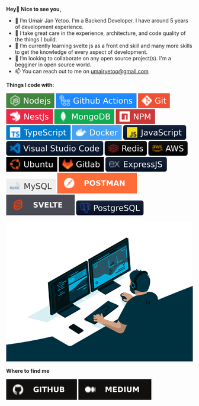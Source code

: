 
**Hey👋 Nice to see you,**
- 🧑 I’m Umair Jan Yetoo. I'm a Backend Developer. I have around 5 years of development experience. 
- 👀 I take great care in the experience, architecture, and code quality of the things I build.
- 🌱 I’m currently learning svelte js as a front end skill and many more skills to get the knowledge of every aspect of development.
- 💞️ I’m looking to collaborate on any open source project(s). I'm a begginer in open source world.
- 📫 You can reach out to me on umairyetoo@gmail.com


**Things I code with:**

![NodeJs](https://github.com/umairjyetoo/umairjyetoo/blob/main/NodeJs.svg) ![Github Actions](https://github.com/umairjyetoo/umairjyetoo/blob/main/Github%20Actions.svg) ![Git](https://github.com/umairjyetoo/umairjyetoo/blob/main/Git.svg) ![NestJs](https://github.com/umairjyetoo/umairjyetoo/blob/main/NestJs.svg) ![MongoDB](https://github.com/umairjyetoo/umairjyetoo/blob/main/MongoDb.svg) ![NPM](https://github.com/umairjyetoo/umairjyetoo/blob/main/Npm.svg) ![TypeScript](https://github.com/umairjyetoo/umairjyetoo/blob/main/Typescript.svg) ![Docker](https://github.com/umairjyetoo/umairjyetoo/blob/main/docker.svg) ![JavaScript](https://github.com/umairjyetoo/umairjyetoo/blob/main/JS.svg) ![VsCode](https://github.com/umairjyetoo/umairjyetoo/blob/main/VSCODE.svg)
![Redis](https://github.com/umairjyetoo/umairjyetoo/blob/main/Redis.svg) ![AWS](https://github.com/umairjyetoo/umairjyetoo/blob/main/AWS.svg) ![Ubuntu](https://github.com/umairjyetoo/umairjyetoo/blob/main/Ubuntu.svg) ![GitLab](https://github.com/umairjyetoo/umairjyetoo/blob/main/Gitlab.svg) ![ExpressJs](https://github.com/umairjyetoo/umairjyetoo/blob/main/expressjs.svg) ![MySQL](https://github.com/umairjyetoo/umairjyetoo/blob/main/MySQL.svg) ![Postman](https://github.com/umairjyetoo/umairjyetoo/blob/main/Postman.svg) ![SvelteJs](https://github.com/umairjyetoo/umairjyetoo/blob/main/Svelte.svg) ![PostgreSQL](https://github.com/umairjyetoo/umairjyetoo/blob/main/postgresssssssssss.svg)


![code.gif](https://github.com/umairjyetoo/umairjyetoo/blob/main/code.gif)


**Where to find me**

[![Github](https://github.com/umairjyetoo/umairjyetoo/blob/main/GithubFind.svg)](https://github.com/umairjyetoo)  [![Medium](https://github.com/umairjyetoo/umairjyetoo/blob/main/Medium.svg)](https://umairyetoo.medium.com/)
